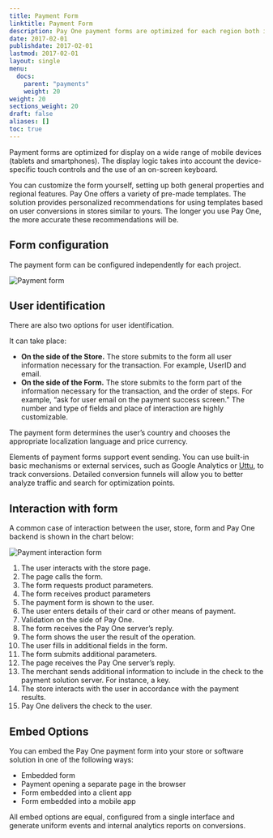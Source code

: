 ```yaml
---
title: Payment Form
linktitle: Payment Form
description: Pay One payment forms are optimized for each region both in terms of the final payment methods, and at the level of UX and color gamut.
date: 2017-02-01
publishdate: 2017-02-01
lastmod: 2017-02-01
layout: single
menu:
  docs:
    parent: "payments"
    weight: 20
weight: 20
sections_weight: 20
draft: false
aliases: []
toc: true
---
```


Payment forms are optimized for display on a wide range of mobile devices (tablets and smartphones). The display logic takes into account the device-specific touch controls and the use of an on-screen keyboard. 

You can customize the form yourself, setting up both general properties and regional features. Pay One offers a variety of pre-made templates. The solution provides personalized recommendations for using templates based on user conversions in stores similar to yours. The longer you use Pay One, the more accurate these recommendations will be. 

## Form configuration

The payment form can be configured independently for each project.

![Payment form](/payment-form.png)

## User identification

There are also two options for user identification. 

It can take place:

* **On the side of the Store.** 
  The store submits to the form all user information necessary for the transaction. For example, UserID and email. 
* **On the side of the Form.** The store submits to the form part of the information necessary for the transaction, and the order of steps. For example, “ask for user email on the payment success screen.” The number and type of fields and place of interaction are highly customizable. 

The payment form determines the user’s country and chooses the appropriate localization language and price currency. 

Elements of payment forms support event sending. You can use built-in basic mechanisms or external services, such as Google Analytics or [Uttu](https://drive.google.com/a/protocol.one/open?id=1DexhXSLhbd3tFXDjP8WV4KqcKnv8PXe8mDgJuMOwVLI), to track conversions. Detailed conversion funnels will allow you to better analyze traffic and search for optimization points. 

## Interaction with form

A common case of interaction between the user, store, form and Pay One backend is shown in the chart below:

![Payment interaction form](/form-iteraction.png)

1. The user interacts with the store page.
2. The page calls the form.
3. The form requests product parameters.
4. The form receives product parameters 
5. The payment form is shown to the user. 
6. The user enters details of their card or other means of payment. 
7. Validation on the side of Pay One. 
8. The form receives the Pay One server’s reply. 
9. The form shows the user the result of the operation. 
10. The user fills in additional fields in the form. 
11. The form submits additional parameters. 
12. The page receives the Pay One server’s reply. 
13. The merchant sends additional information to include in the check to the payment solution server. For instance, a key. 
14. The store interacts with the user in accordance with the payment results. 
15. Pay One delivers the check to the user.

## Embed Options

You can embed the Pay One payment form into your store or software solution in one of the following ways: 

* Embedded form 
* Payment opening a separate page in the browser 
* Form embedded into a client app
* Form embedded into a mobile app 

All embed options are equal, configured from a single interface and generate uniform events and internal analytics reports on conversions.